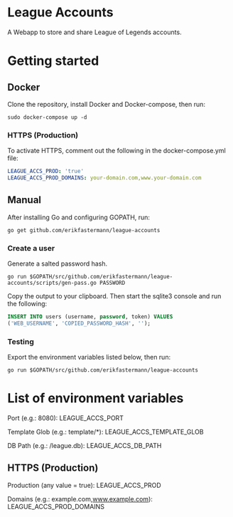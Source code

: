 # League Accounts

A Webapp to store and share League of Legends accounts.

# Getting started

## Docker

Clone the repository, install Docker and Docker-compose, then run:

```
sudo docker-compose up -d
```

### HTTPS (Production)

To activate HTTPS, comment out the following in the docker-compose.yml file:

```yaml
LEAGUE_ACCS_PROD: 'true'
LEAGUE_ACCS_PROD_DOMAINS: your-domain.com,www.your-domain.com
```

## Manual

After installing Go and configuring GOPATH, run:

```
go get github.com/erikfastermann/league-accounts
```

### Create a user

Generate a salted password hash.

```
go run $GOPATH/src/github.com/erikfastermann/league-accounts/scripts/gen-pass.go PASSWORD
```

Copy the output to your clipboard. Then start the sqlite3 console and run the following:

```sql
INSERT INTO users (username, password, token) VALUES
('WEB_USERNAME', 'COPIED_PASSWORD_HASH', '');
```

### Testing

Export the environment variables listed below, then run:

```
go run $GOPATH/src/github.com/erikfastermann/league-accounts
```

# List of environment variables

Port (e.g.: 8080): LEAGUE_ACCS_PORT

Template Glob (e.g.: template/*): LEAGUE_ACCS_TEMPLATE_GLOB

DB Path (e.g.: /league.db): LEAGUE_ACCS_DB_PATH

## HTTPS (Production)

Production (any value = true): LEAGUE_ACCS_PROD

Domains (e.g.: example.com,www.example.com): LEAGUE_ACCS_PROD_DOMAINS
